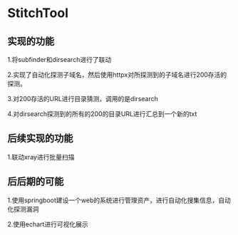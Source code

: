 # StitchTool

## 实现的功能

1.将subfinder和dirsearch进行了联动

2.实现了自动化探测子域名，然后使用httpx对所探测到的子域名进行200存活的探测。

3.对200存活的URL进行目录猜测，调用的是dirsearch

4.对dirsearch探测到的所有的200的目录URL进行汇总到一个新的txt


## 后续实现的功能

1.联动xray进行批量扫描


## 后后期的可能

1.使用springboot建设一个web的系统进行管理资产，进行自动化搜集信息，自动化探测漏洞

2.使用echart进行可视化展示
